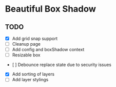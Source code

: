 # Beautiful Box Shadow

## TODO

- [x] Add grid snap support
- [ ] Cleanup page
- [ ] Add config and boxShadow context
- [ ] Resizable box
- [ ] Debounce replace state due to security issues
- [x] Add sorting of layers
- [ ] Add layer stylings
